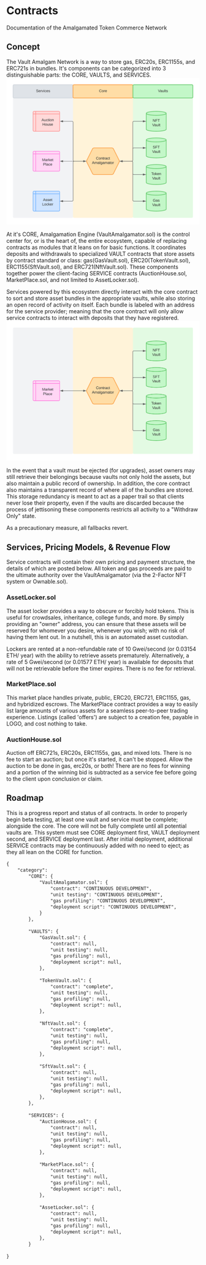 # Contracts
Documentation of the Amalgamated Token Commerce Network

## Concept
The Vault Amalgam Network is a way to store gas, ERC20s, ERC1155s, and ERC721s in bundles.
It's components can be categorized into 3 distinguishable parts: the CORE, VAULTS, and SERVICES.
![](https://github.com/ctnava/AmalgamatedVaultNetwork/blob/main/contracts/blob/layout.png)

At it's CORE, Amalgamation Engine (VaultAmalgamator.sol) is the control center for, or is the heart of, 
the entire ecosystem, capable of replacing contracts as modules that it leans on for basic functions. 
It coordinates deposits and withdrawals to specialized VAULT contracts that store assets by contract
standard or class: gas(GasVault.sol), ERC20(TokenVault.sol), ERC1155(SftVault.sol), and ERC721(NftVault.sol). 
These components together power the client-facing SERVICE contracts (AuctionHouse.sol, MarketPlace.sol, and not 
limited to AssetLocker.sol).

Services powered by this ecosystem directly interact with the core contract to sort and store asset bundles in the 
appropriate vaults, while also storing an open record of activity on itself. Each bundle is labeled with an address
for the service provider; meaning that the core contract will only allow service contracts to interact with deposits 
that they have registered.
![](https://github.com/ctnava/AmalgamatedVaultNetwork/blob/main/contracts/blob/asset_flow.png)

In the event that a vault must be ejected (for upgrades), asset owners may still retrieve their belongings because
vaults not only hold the assets, but also maintain a public record of ownership. In addition, the core contract 
also maintains a transparent record of where all of the bundles are stored. This storage redundancy is meant to act 
as a paper trail so that clients never lose their property, even if the vaults are discarded because the process of 
jettisoning these components restricts all activity to a "Withdraw Only" state.

As a precautionary measure, all fallbacks revert.

## Services, Pricing Models, & Revenue Flow
Service contracts will contain their own pricing and payment structure, the details of which are posted below. All
token and gas proceeds are paid to the ultimate authority over the VaultAmalgamator (via the 2-Factor NFT system or 
Ownable.sol).

### AssetLocker.sol 
The asset locker provides a way to obscure or forcibly hold tokens. This is useful for crowdsales, inheritance, college
funds, and more. By simply providing an "owner" address, you can ensure that these assets will be reserved for whomever 
you desire, whenever you wish; with no risk of having them lent out. In a nutshell, this is an automated asset custodian. 

Lockers are rented at a non-refundable rate of 10 Gwei/second (or 0.03154 ETH/ year) with the ability to retrieve assets
prematurely. Alternatively, a rate of 5 Gwei/second (or 0.01577 ETH/ year) is available for deposits that will not be
retrievable before the timer expires. There is no fee for retrieval.

### MarketPlace.sol 
This market place handles private, public, ERC20, ERC721, ERC1155, gas, and hybridized escrows. The MarketPlace contract 
provides a way to easily list large amounts of various assets for a seamless peer-to-peer trading experience. Listings 
(called 'offers') are subject to a creation fee, payable in LOGO, and cost nothing to take. 

### AuctionHouse.sol 
Auction off ERC721s, ERC20s, ERC1155s, gas, and mixed lots. There is no fee to start an auction; but once it's started, it 
can't be stopped. Allow the auction to be done in gas, erc20s, or both! There are no fees for winning and a portion of the 
winning bid is subtracted as a service fee before going to the client upon conclusion or claim.

## Roadmap
This is a progress report and status of all contracts. In order to properly begin beta testing, at least one vault and 
service must be complete; alongside the core. The core will not be fully complete until all potential vaults are. This 
system must see CORE deployment first, VAULT deployment second, and SERVICE deployment last. After initial deployment,
additional SERVICE contracts may be continuously added with no need to eject; as they all lean on the CORE for function.

```
{
	"category":
		"CORE": {
			"VaultAmalgamator.sol": {
				"contract": "CONTINUOUS DEVELOPMENT",
				"unit testing": "CONTINUOUS DEVELOPMENT",
				"gas profiling": "CONTINUOUS DEVELOPMENT",
				"deployment script": "CONTINUOUS DEVELOPMENT",
			}
		},
		
		"VAULTS": {
			"GasVault.sol": {
				"contract": null,
				"unit testing": null,
				"gas profiling": null,
				"deployment script": null,
			},
			
			"TokenVault.sol": {
				"contract": "complete",
				"unit testing": null,
				"gas profiling": null,
				"deployment script": null,
			},
			
			"NftVault.sol": {
				"contract": "complete",
				"unit testing": null,
				"gas profiling": null,
				"deployment script": null,
			},
			
			"SftVault.sol": {
				"contract": null,
				"unit testing": null,
				"gas profiling": null,
				"deployment script": null,
			},
		},
		
		"SERVICES": {
			"AuctionHouse.sol": {
				"contract": null,
				"unit testing": null,
				"gas profiling": null,
				"deployment script": null,
			},
			
			"MarketPlace.sol": {
				"contract": null,
				"unit testing": null,
				"gas profiling": null,
				"deployment script": null,
			},
			
			"AssetLocker.sol": {
				"contract": null,
				"unit testing": null,
				"gas profiling": null,
				"deployment script": null,
			},
		}
	
}	
```

